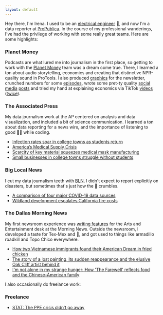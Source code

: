 ```yaml
---
layout: default
---
```

Hey there, I'm Irena. I used to be an [electrical engineer](https://scholar.google.com/citations?user=FXiSi-4AAAAJ&hl=en) :electric_plug:, and now I'm a data reporter at [ProPublica](https://www.propublica.org/). In the course of my professional wanderings, I've had the privilege of working with some really great teams. Here are some highlights:

### Planet Money
Podcasts are what lured me into journalism in the first place, so getting to work with the [Planet Money](https://www.npr.org/sections/money/) team was a dream come true. There, I learned a ton about audio storytelling, economics and creating that distinctive NPR-quality sound in ProTools. I also produced [graphics](https://www.npr.org/sections/money/2020/10/27/927842540/the-dark-side-of-the-recovery-revealed-in-big-data) for the newsletter, crunched numbers for some [episodes](https://www.npr.org/2020/10/09/922424987/political-ad-nauseam), wrote some pret-ty quality [social](https://twitter.com/planetmoney/status/1337423710592978944?s=20) [media](https://twitter.com/planetmoney/status/1339611427003363329?s=20) [posts](https://twitter.com/planetmoney/status/1342460338726445056?s=20) and tried my hand at explaining economics via TikTok [videos](https://www.tiktok.com/@planetmoney/video/6904685462078770438) ([twice](https://www.tiktok.com/@planetmoney/video/6917675625725644038)).

### The Associated Press
My data journalism work at the AP centered on analysis and data visualization, and included a bit of science communication. I learned a ton about data reporting for a news wire, and the importance of listening to good :musical_note::notes: while coding.
* [Infection rates soar in college towns as students return](https://apnews.com/b62eacec9bd3fff89eeab1a8de72f819)
* [America’s Medical Supply Crisis](https://globalreportingcentre.org/medical-supply-crisis/)
* [Scarcity of key material squeezes medical mask manufacturing](https://apnews.com/02a0542e8a05176bd5d79757134bc277)
* [Small businesses in college towns struggle without students](https://apnews.com/1583bc741a22867b85807cc8f18552e9)

### Big Local News
I cut my data journalism teeth with [BLN](https://biglocalnews.org/#/about). I didn't expect to report explicitly on disasters, but sometimes that's just how the :cookie: crumbles.
* [A comparison of four major COVID-19 data sources](https://source.opennews.org/articles/comparison-four-major-covid-19-data-sources/)
* [Wildland development escalates California fire costs](https://www.kqed.org/news/11713393/wildland-development-escalates-california-fire-costs)

### The Dallas Morning News
My first newsroom experience was [writing features](https://www.dallasnews.com/author/JMUM6E4O4KTZ3FCQLEGK5XLHXU/) for the Arts and Entertainment desk at the Morning News. Outside the newsroom, I developed a taste for Tex-Mex and :taco:, and got used to things like armadillo roadkill and Topo Chico everywhere.
* [How two Vietnamese immigrants found their American Dream in fried chicken](https://www.dallasnews.com/food/2019/10/15/how-two-vietnamese-immigrants-found-their-american-dream-in-fried-chicken/)
* [The story of a lost painting, its sudden reappearance and the elusive Oak Cliff artist behind it](https://www.dallasnews.com/arts-entertainment/visual-arts/2019/09/25/story-lost-painting-sudden-reappearance-elusive-oak-cliff-artist-behind/)
* [I'm not alone in my strange hunger: How 'The Farewell' reflects food and the Chinese-American family](https://www.dallasnews.com/arts-entertainment/2019/08/09/i-m-not-alone-in-my-strange-hunger-how-the-farewell-reflects-food-and-the-chinese-american-family/)

I also occasionally do freelance work:

### Freelance
* [STAT: The PPE crisis didn’t go away](https://www.statnews.com/2020/12/01/the-ppe-crisis-didnt-go-away-across-the-u-s-grassroots-supply-networks-are-trying-to-fill-the-void/)

